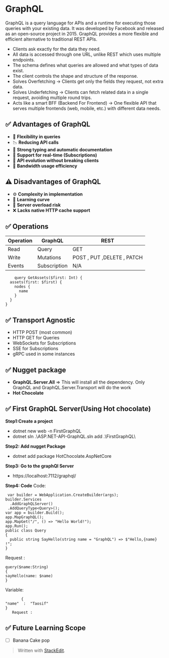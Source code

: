 # GraphQL
GraphQL is a query language for APIs and a runtime for executing those queries with your existing data. It was developed by Facebook and released as an open-source project in 2015. GraphQL provides a more flexible and efficient alternative to traditional REST APIs.

 - Clients ask exactly for the data they need.
 - All data is accessed through one URL, unlike REST which uses multiple endpoints.
 - The schema defines what queries are allowed and what types of data exist.
 - The client controls the shape and structure of the response.
 - Solves Overfetching → Clients get only the fields they request, not 		extra data.
 - Solves Underfetching → Clients can fetch related data in a single request, avoiding multiple round trips.
 - Acts like a smart BFF (Backend For Frontend) → One flexible API that serves multiple frontends (web, mobile, etc.) with different data needs.
 
 ## ✅ Advantages of GraphQL
 - 🔄 **Flexibility in queries**
 - 📉 **Reducing API calls**  
 - 🧾 **Strong typing and automatic documentation**  
 - 📡 **Support for real-time (Subscriptions)**  
 - 🚀 **API evolution without breaking clients**  
 - 📶 **Bandwidth usage efficiency**

 ## ⚠️ Disadvantages of GraphQL
 - ⚙️ **Complexity in implementation**  
 - 📘 **Learning curve**  
 - 🧠 **Server overload risk**  
 - ❌ **Lacks native HTTP cache support**
 
  ## ✅ Operations
  
|  Operation| GraphQL  | REST  | 
| - | - | - | 
| Read  | Query  | GET | 
| Write| Mutations | POST , PUT ,DELETE , PATCH | 
| Events | Subscription  | N/A | 

        query GetAssets($first: Int) {
      assets(first: $first) {
        nodes {
          name
        }
      }
    }
  ## ✅ Transport Agnostic
 -   HTTP POST (most common)
 -   HTTP GET for Queries
 -   WebSockets for Subscriptions
 -   SSE for Subscriptions
 -   gRPC used in some instances
 
 ## ✅ Nugget package 
 - **GraphQL.Server.All**  => This will install all the dependency. Only GraphQL and GraphQL.Server.Transport will do the work
 - **Hot Chocolate**
 
  ## ✅ First GraphQL Server(Using Hot chocolate)
  **Step1:Create a project**
 - dotnet new web -n FirstGraphQL
 - dotnet sln .\ASP.NET-API-GraphQL.sln add .\FirstGraphQL\
 
 **Step2: Add nugget Package**

 - dotnet add package HotChocolate.AspNetCore

  **Step3: Go to the graphQl Server**

 - https://localhost:7112/graphql/
 
 **Step4: Code**
 Code:

     var builder = WebApplication.CreateBuilder(args);  
    builder.Services  
      .AddGraphQLServer()  
     .AddQueryType<Query>();  
    var app = builder.Build();  
    app.MapGraphQL();  
    app.MapGet("/", () => "Hello World!");  
    app.Run();  
    public class Query  
    {  
      public string SayHello(string name = "GraphQL") => $"Hello,{name} !";  
    }
   Request :

    query($name:String)
    {
    sayHello(name: $name)
    }
   Variable:

           {
    "name"  :  "Taosif" 
    }
       Request :

 

  
  

 ## ✅ Future Learning Scope
 - [ ] Banana Cake pop



> Written with [StackEdit](https://stackedit.io/).
<!--stackedit_data:
eyJoaXN0b3J5IjpbMjA2Njk4NTU2OSwxMjM4MDgyMjQyLDE2Nz
Q3MDUyNDIsLTE0ODk0NDQ2MTYsNDkwMDI5NDQwLDg5NzgyNDU5
MCwxNzg0NjIwNzk5LDE3MzQxNDcxOTYsLTUwMzg3MTI3Myw0MT
g4NTUwNyw4MzA2MTg5MzMsMTc3MDQxODkwMCw3MzA5OTgxMTZd
fQ==
-->